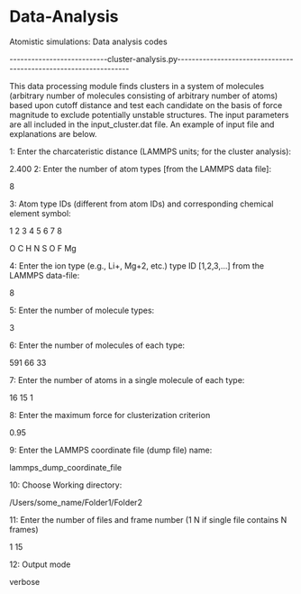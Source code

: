 # Data-Analysis
Atomistic simulations: Data analysis codes

---------------------------cluster-analysis.py-----------------------------------------------------------------

This data processing module finds clusters in a system of molecules (arbitrary number of molecules consisting of 
arbitrary number of atoms) based upon cutoff distance and test each candidate on the basis of force magnitude to 
exclude potentially unstable structures. The input parameters are all included in the input_cluster.dat file. An 
example of input file and explanations are below.

1: Enter the charcateristic distance (LAMMPS units; for the cluster analysis):

2.400
2: Enter the number of atom types [from the LAMMPS data file]:

8

3: Atom type IDs (different from atom IDs) and corresponding chemical element symbol:

1  2  3  4  5  6  7  8

O  C  H  N  S  O  F  Mg

4: Enter the ion type (e.g., Li+, Mg+2, etc.) type ID [1,2,3,...] from the LAMMPS data-file:

8

5: Enter the number of molecule types:

3

6: Enter the number of molecules of each type:

591 66 33

7: Enter the number of atoms in a single molecule of each type:

16 15 1

8: Enter the maximum force for clusterization criterion

0.95

9: Enter the LAMMPS coordinate file (dump file) name:

lammps_dump_coordinate_file

10: Choose Working directory:

/Users/some_name/Folder1/Folder2

11: Enter the number of files and frame number (1 N if single file contains N frames)

1 15

12: Output mode

verbose

